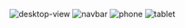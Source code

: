 ![desktop-view](https://github.com/Ilham-r/hydra/assets/66206508/f81df4af-d7ff-4b9c-ae5b-45bf09f86679)
![navbar](https://github.com/Ilham-r/hydra/assets/66206508/6a59ab90-0ba6-4b38-ab7d-46b45731ff5c)
![phone](https://github.com/Ilham-r/hydra/assets/66206508/369773ec-d7dc-4d8a-a764-cbd2aca38a0e)
![tablet](https://github.com/Ilham-r/hydra/assets/66206508/2421435d-41d4-49f6-bf3a-f46f57c45990)
